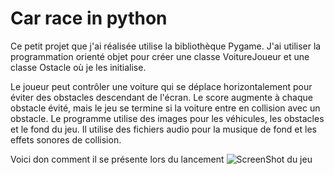 # Car race in python

Ce petit projet que j'ai réalisée utilise la bibliothèque Pygame.
J'ai utiliser la programmation orienté objet pour créer une classe VoitureJoueur et une classe Ostacle où je les initialise.

Le joueur peut contrôler une voiture qui se déplace horizontalement pour éviter des obstacles descendant de l'écran.
Le score augmente à chaque obstacle évité, mais le jeu se termine si la voiture entre en collision avec un obstacle.
Le programme utilise des images pour les véhicules, les obstacles et le fond du jeu.
Il utilise des fichiers audio pour la musique de fond et les effets sonores de collision. 

Voici don comment il se présente lors du lancement
![ScreenShot du jeu](https://github.com/Myanna06/car-race-python/assets/154425535/28e58130-3eb1-4adc-9bca-9e3f6b50a9f7)
